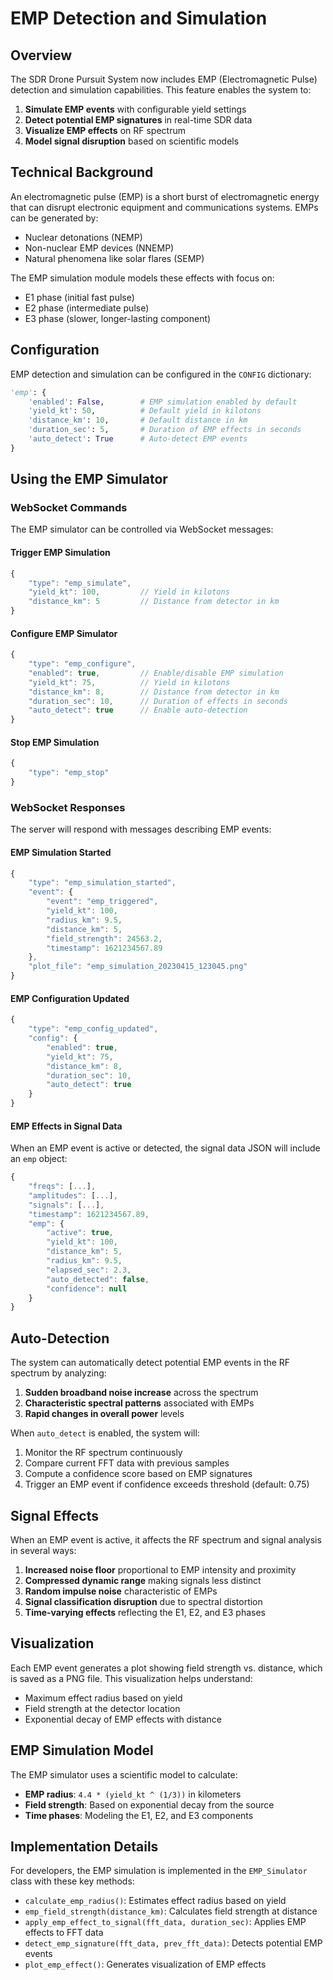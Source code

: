 # EMP Detection and Simulation

## Overview

The SDR Drone Pursuit System now includes EMP (Electromagnetic Pulse) detection and simulation capabilities. This feature enables the system to:

1. **Simulate EMP events** with configurable yield settings
2. **Detect potential EMP signatures** in real-time SDR data
3. **Visualize EMP effects** on RF spectrum
4. **Model signal disruption** based on scientific models

## Technical Background

An electromagnetic pulse (EMP) is a short burst of electromagnetic energy that can disrupt electronic equipment and communications systems. EMPs can be generated by:

- Nuclear detonations (NEMP)
- Non-nuclear EMP devices (NNEMP)
- Natural phenomena like solar flares (SEMP)

The EMP simulation module models these effects with focus on:

- E1 phase (initial fast pulse)
- E2 phase (intermediate pulse)
- E3 phase (slower, longer-lasting component)

## Configuration

EMP detection and simulation can be configured in the `CONFIG` dictionary:

```python
'emp': {
    'enabled': False,        # EMP simulation enabled by default
    'yield_kt': 50,          # Default yield in kilotons
    'distance_km': 10,       # Default distance in km
    'duration_sec': 5,       # Duration of EMP effects in seconds
    'auto_detect': True      # Auto-detect EMP events
}
```

## Using the EMP Simulator

### WebSocket Commands

The EMP simulator can be controlled via WebSocket messages:

#### Trigger EMP Simulation

```javascript
{
    "type": "emp_simulate",
    "yield_kt": 100,         // Yield in kilotons
    "distance_km": 5         // Distance from detector in km
}
```

#### Configure EMP Simulator

```javascript
{
    "type": "emp_configure",
    "enabled": true,         // Enable/disable EMP simulation
    "yield_kt": 75,          // Yield in kilotons
    "distance_km": 8,        // Distance from detector in km
    "duration_sec": 10,      // Duration of effects in seconds
    "auto_detect": true      // Enable auto-detection
}
```

#### Stop EMP Simulation

```javascript
{
    "type": "emp_stop"
}
```

### WebSocket Responses

The server will respond with messages describing EMP events:

#### EMP Simulation Started

```javascript
{
    "type": "emp_simulation_started",
    "event": {
        "event": "emp_triggered",
        "yield_kt": 100,
        "radius_km": 9.5,
        "distance_km": 5,
        "field_strength": 24563.2,
        "timestamp": 1621234567.89
    },
    "plot_file": "emp_simulation_20230415_123045.png"
}
```

#### EMP Configuration Updated

```javascript
{
    "type": "emp_config_updated",
    "config": {
        "enabled": true,
        "yield_kt": 75,
        "distance_km": 8,
        "duration_sec": 10,
        "auto_detect": true
    }
}
```

#### EMP Effects in Signal Data

When an EMP event is active or detected, the signal data JSON will include an `emp` object:

```javascript
{
    "freqs": [...],
    "amplitudes": [...],
    "signals": [...],
    "timestamp": 1621234567.89,
    "emp": {
        "active": true,
        "yield_kt": 100,
        "distance_km": 5,
        "radius_km": 9.5,
        "elapsed_sec": 2.3,
        "auto_detected": false,
        "confidence": null
    }
}
```

## Auto-Detection

The system can automatically detect potential EMP events in the RF spectrum by analyzing:

1. **Sudden broadband noise increase** across the spectrum
2. **Characteristic spectral patterns** associated with EMPs
3. **Rapid changes in overall power** levels

When `auto_detect` is enabled, the system will:

1. Monitor the RF spectrum continuously
2. Compare current FFT data with previous samples
3. Compute a confidence score based on EMP signatures
4. Trigger an EMP event if confidence exceeds threshold (default: 0.75)

## Signal Effects

When an EMP event is active, it affects the RF spectrum and signal analysis in several ways:

1. **Increased noise floor** proportional to EMP intensity and proximity
2. **Compressed dynamic range** making signals less distinct
3. **Random impulse noise** characteristic of EMPs
4. **Signal classification disruption** due to spectral distortion
5. **Time-varying effects** reflecting the E1, E2, and E3 phases

## Visualization

Each EMP event generates a plot showing field strength vs. distance, which is saved as a PNG file. This visualization helps understand:

- Maximum effect radius based on yield
- Field strength at the detector location
- Exponential decay of EMP effects with distance

## EMP Simulation Model

The EMP simulator uses a scientific model to calculate:

- **EMP radius**: `4.4 * (yield_kt ^ (1/3))` in kilometers
- **Field strength**: Based on exponential decay from the source
- **Time phases**: Modeling the E1, E2, and E3 components

## Implementation Details

For developers, the EMP simulation is implemented in the `EMP_Simulator` class with these key methods:

- `calculate_emp_radius()`: Estimates effect radius based on yield
- `emp_field_strength(distance_km)`: Calculates field strength at distance
- `apply_emp_effect_to_signal(fft_data, duration_sec)`: Applies EMP effects to FFT data
- `detect_emp_signature(fft_data, prev_fft_data)`: Detects potential EMP events
- `plot_emp_effect()`: Generates visualization of EMP effects
